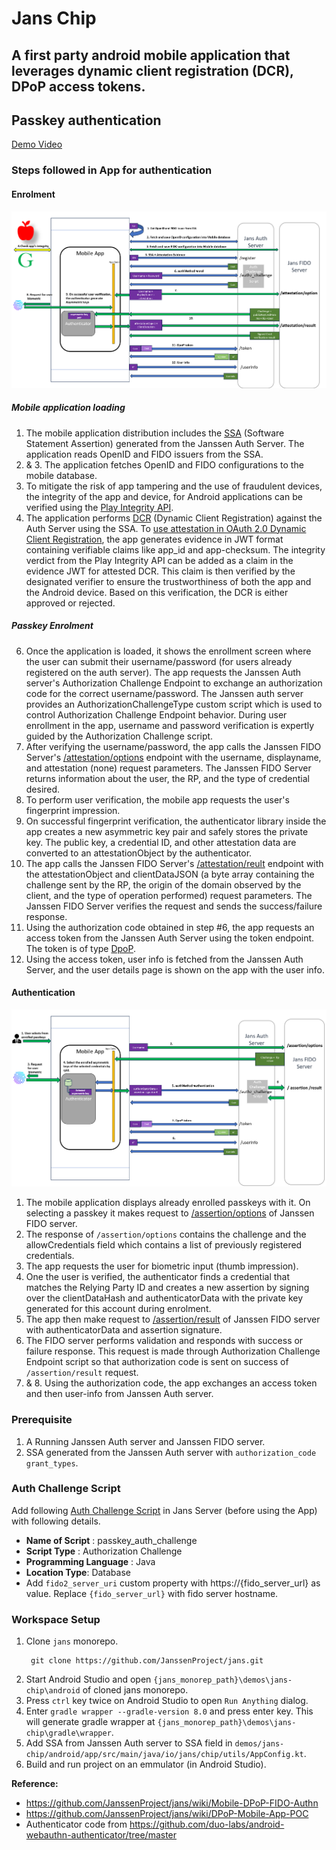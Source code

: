 # Jans Chip

## A  first party android mobile application that leverages dynamic client registration (DCR), DPoP access tokens.
## Passkey authentication

[Demo Video](https://www.loom.com/embed/66e145e3bba4406ebda53715168ca8f9?sid=e946f580-587e-4c55-8ea8-3845d6ae4ce9)


### Steps followed in App for authentication

#### Enrolment

![](./docs/enrolment.png)

##### Mobile application loading

1. The mobile application distribution includes the [SSA](https://docs.Janssen.io/v1.1.3/admin/auth-server/endpoints/ssa/#software-statement-assertion-ssa) (Software Statement Assertion) generated from the Janssen Auth Server. The application reads OpenID and FIDO issuers from the SSA.
2. & 3. The application fetches OpenID and FIDO configurations to the mobile database.
4. To mitigate the risk of app tampering and the use of fraudulent devices, the integrity of the app and device, for Android applications can be verified using the [Play Integrity API](https://developer.android.com/google/play/integrity).
5. The application performs [DCR](https://docs.Janssen.io/v1.1.3/admin/auth-server/endpoints/client-registration/#dynamic-client-registration-dcr) (Dynamic Client Registration) against the Auth Server using the SSA. To [use attestation in OAuth 2.0 Dynamic Client Registration](https://www.ietf.org/id/draft-tschofenig-oauth-attested-dclient-reg-00.html), the app generates evidence in JWT format containing verifiable claims like app_id and app-checksum. The integrity verdict from the Play Integrity API can be added as a claim in the evidence JWT for attested DCR. This claim is then verified by the designated verifier to ensure the trustworthiness of both the app and the Android device. Based on this verification, the DCR is either approved or rejected.

##### Passkey Enrolment

6. Once the application is loaded, it shows the enrollment screen where the user can submit their username/password (for users already registered on the auth server). The app requests the Janssen Auth server's Authorization Challenge Endpoint to exchange an authorization code for the correct username/password. The Janssen auth server provides an AuthorizationChallengeType custom script which is used to control Authorization Challenge Endpoint behavior. During user enrollment in the app, username and password verification is expertly guided by the Authorization Challenge script.
7. After verifying the username/password, the app calls the Janssen FIDO Server's [/attestation/options](https://github.com/JanssensenProject/Janssen/blob/main/Janssen-fido2/docs/JanssenFido2Swagger.yaml) endpoint with the username, displayname, and attestation (none) request parameters. The Janssen FIDO Server returns information about the user, the RP, and the type of credential desired.
8. To perform user verification, the mobile app requests the user's fingerprint impression.
9. On successful fingerprint verification, the authenticator library inside the app creates a new asymmetric key pair and safely stores the private key. The public key, a credential ID, and other attestation data are converted to an attestationObject by the authenticator.
10. The app calls the Janssen FIDO Server's [/attestation/reult](https://github.com/JanssensenProject/Janssen/blob/main/Janssen-fido2/docs/JanssenFido2Swagger.yaml) endpoint with the attestationObject and clientDataJSON (a byte array containing the challenge sent by the RP, the origin of the domain observed by the client, and the type of operation performed) request parameters. The Janssen FIDO Server verifies the request and sends the success/failure response.
11. Using the authorization code obtained in step #6, the app requests an access token from the Janssen Auth Server using the token endpoint. The token is of type [DpoP](https://datatracker.ietf.org/doc/html/draft-ietf-oauth-dpop-16).
12. Using the access token, user info is fetched from the Janssen Auth Server, and the user details page is shown on the app with the user info.

#### Authentication

![](./docs/authentication.png)

1. The mobile application displays already enrolled passkeys with it. On selecting a passkey it makes request to [/assertion/options](https://github.com/JanssenProject/jans/blob/main/jans-fido2/docs/jansFido2Swagger.yaml) of Janssen FIDO server.
2. The response of `/assertion/options` contains the challenge and the allowCredentials field which contains a list of previously registered credentials.
3. The app requests the user for biometric input (thumb impression). 
4. One the user is verified, the authenticator finds a credential that matches the Relying Party ID and creates a new assertion by signing over the clientDataHash and authenticatorData with the private key generated for this account during enrolment.
5. The app then make request to [/assertion/result](https://github.com/JanssenProject/jans/blob/main/jans-fido2/docs/jansFido2Swagger.yaml)  of Janssen FIDO server with authenticatorData and assertion signature. 
6. The FIDO server performs validation and responds with success or failure response. This request is made through Authorization Challenge Endpoint script so that authorization code is sent on success of `/assertion/result` request.
7. & 8.  Using the authorization code, the app exchanges an access token and then user-info from Janssen Auth server.

### Prerequisite

1. A Running Janssen Auth server and Janssen FIDO server.
2. SSA generated from the Janssen Auth server with `authorization_code` `grant_types`.
 
### Auth Challenge Script

Add following [Auth Challenge Script](./docs/authChallengeScript.java) in Jans Server (before using the App) with following details.

- **Name of Script** : passkey_auth_challenge
- **Script Type** : Authorization Challenge
- **Programming Language** : Java
- **Location Type**: Database
- Add `fido2_server_uri` custom property with https://{fido_server_url} as value. Replace `{fido_server_url}` with fido server hostname.

### Workspace Setup

1. Clone `jans` monorepo.
   ```
    git clone https://github.com/JanssenProject/jans.git
   ```
2. Start Android Studio and open `{jans_monorep_path}\demos\jans-chip\android` of cloned jans monorepo. 
3. Press `ctrl` key twice on Android Studio to open `Run Anything` dialog.
4. Enter `gradle wrapper --gradle-version 8.0` and press enter key. This will generate gradle wrapper at `{jans_monorep_path}\demos\jans-chip\gradle\wrapper`.
5. Add SSA from Janssen Auth server to SSA field in `demos/jans-chip/android/app/src/main/java/io/jans/chip/utils/AppConfig.kt`.
5. Build and run project on an emmulator (in Android Studio).


**Reference:**
- https://github.com/JanssenProject/jans/wiki/Mobile-DPoP-FIDO-Authn
- https://github.com/JanssenProject/jans/wiki/DPoP-Mobile-App-POC
- Authenticator code from https://github.com/duo-labs/android-webauthn-authenticator/tree/master